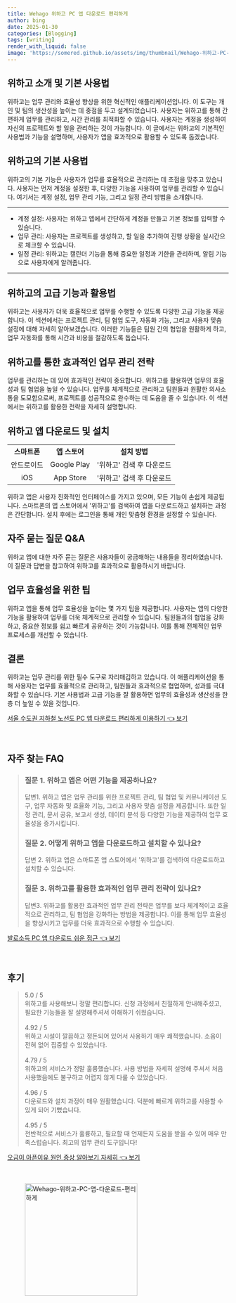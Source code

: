 ```yaml
---
title: Wehago 위하고 PC 앱 다운로드 편리하게
author: bing
date: 2025-01-30
categories: [Blogging]
tags: [writing]
render_with_liquid: false
image: 'https://somered.github.io/assets/img/thumbnail/Wehago-위하고-PC-앱-다운로드-편리하게.webp'
---
```



<h2 id='위하고_소개'>위하고 소개 및 기본 사용법</h2>

<p>위하고는 업무 관리와 효율성 향상을 위한 혁신적인 애플리케이션입니다. 이 도구는 개인 및 팀의 생산성을 높이는 데 중점을 두고 설계되었습니다. 사용자는 위하고를 통해 간편하게 업무를 관리하고, 시간 관리를 최적화할 수 있습니다. 사용자는 계정을 생성하여 자신의 프로젝트와 할 일을 관리하는 것이 가능합니다. 이 글에서는 위하고의 기본적인 사용법과 기능을 설명하며, 사용자가 앱을 효과적으로 활용할 수 있도록 돕겠습니다.</p>

<h2 id='기본_사용법'>위하고의 기본 사용법</h2>

<p>위하고의 기본 기능은 사용자가 업무를 효율적으로 관리하는 데 초점을 맞추고 있습니다. 사용자는 먼저 계정을 설정한 후, 다양한 기능을 사용하여 업무를 관리할 수 있습니다. 여기서는 계정 설정, 업무 관리 기능, 그리고 일정 관리 방법을 소개합니다.</p>

<hr />

<ul>
    <li>계정 설정: 사용자는 위하고 앱에서 간단하게 계정을 만들고 기본 정보를 입력할 수 있습니다.</li>
    <li>업무 관리: 사용자는 프로젝트를 생성하고, 할 일을 추가하여 진행 상황을 실시간으로 체크할 수 있습니다.</li>
    <li>일정 관리: 위하고는 캘린더 기능을 통해 중요한 일정과 기한을 관리하며, 알림 기능으로 사용자에게 알려줍니다.</li>
</ul>

<hr />

<h2 id='고급_기능'>위하고의 고급 기능과 활용법</h2>

<p>위하고는 사용자가 더욱 효율적으로 업무를 수행할 수 있도록 다양한 고급 기능을 제공합니다. 이 섹션에서는 프로젝트 관리, 팀 협업 도구, 자동화 기능, 그리고 사용자 맞춤 설정에 대해 자세히 알아보겠습니다. 이러한 기능들은 팀원 간의 협업을 원활하게 하고, 업무 자동화를 통해 시간과 비용을 절감하도록 돕습니다.</p>

<h2 id='업무_관리_전략'>위하고를 통한 효과적인 업무 관리 전략</h2>

<p>업무를 관리하는 데 있어 효과적인 전략이 중요합니다. 위하고를 활용하면 업무의 효율성과 팀 협업을 높일 수 있습니다. 업무를 체계적으로 관리하고 팀원들과 원활한 의사소통을 도모함으로써, 프로젝트를 성공적으로 완수하는 데 도움을 줄 수 있습니다. 이 섹션에서는 위하고를 활용한 전략을 자세히 설명합니다.</p>

<h2 id='위하고_앱_다운로드'>위하고 앱 다운로드 및 설치</h2>

<table>
    <tr>
        <td style="text-align: center; height: 17px;"><b>스마트폰</b></td>
        <td style="text-align: center; height: 17px;"><b>앱 스토어</b></td>
        <td style="text-align: center; height: 17px;"><b>설치 방법</b></td>
    </tr>
    <tr>
        <td style="text-align: center; height: 17px;">안드로이드</td>
        <td style="text-align: center; height: 17px;">Google Play</td>
        <td style="text-align: center; height: 17px;">'위하고' 검색 후 다운로드</td>
    </tr>
    <tr>
        <td style="text-align: center; height: 17px;">iOS</td>
        <td style="text-align: center; height: 17px;">App Store</td>
        <td style="text-align: center; height: 17px;">'위하고' 검색 후 다운로드</td>
    </tr>
</table>

<p>위하고 앱은 사용자 친화적인 인터페이스를 가지고 있으며, 모든 기능이 손쉽게 제공됩니다. 스마트폰의 앱 스토어에서 '위하고'를 검색하여 앱을 다운로드하고 설치하는 과정은 간단합니다. 설치 후에는 로그인을 통해 개인 맞춤형 환경을 설정할 수 있습니다.</p>

<h2 id='자주_묻는_질문'>자주 묻는 질문 Q&A</h2>

<p>위하고 앱에 대한 자주 묻는 질문은 사용자들이 궁금해하는 내용들을 정리하였습니다. 이 질문과 답변을 참고하여 위하고를 효과적으로 활용하시기 바랍니다.</p>

<h2 id='업무_효율성'>업무 효율성을 위한 팁</h2>

<p>위하고 앱을 통해 업무 효율성을 높이는 몇 가지 팁을 제공합니다. 사용자는 앱의 다양한 기능을 활용하여 업무를 더욱 체계적으로 관리할 수 있습니다. 팀원들과의 협업을 강화하고, 중요한 정보를 쉽고 빠르게 공유하는 것이 가능합니다. 이를 통해 전체적인 업무 프로세스를 개선할 수 있습니다.</p>

<h2 id='결론'>결론</h2>

<p>위하고는 업무 관리를 위한 필수 도구로 자리매김하고 있습니다. 이 애플리케이션을 통해 사용자는 업무를 효율적으로 관리하고, 팀원들과 효과적으로 협업하며, 성과를 극대화할 수 있습니다. 기본 사용법과 고급 기능을 잘 활용하면 업무의 효율성과 생산성을 한층 더 높일 수 있을 것입니다.</p>


<p><a class="click-button" title="서울 수도권 지하철 노선도 PC 앱 다운로드 편리하게 이용하기" href="https://somered.github.io/posts/%EC%84%9C%EC%9A%B8-%EC%88%98%EB%8F%84%EA%B6%8C-%EC%A7%80%ED%95%98%EC%B2%A0-%EB%85%B8%EC%84%A0%EB%8F%84-PC-%EC%95%B1-%EB%8B%A4%EC%9A%B4%EB%A1%9C%EB%93%9C-%ED%8E%B8%EB%A6%AC%ED%95%98%EA%B2%8C-%EC%9D%B4%EC%9A%A9%ED%95%98%EA%B8%B0/" rel="dofollow">서울 수도권 지하철 노선도 PC 앱 다운로드 편리하게 이용하기 👈 보기</a></p><br>
<h2 id='자주_찾는_FAQ'>자주 찾는 FAQ</h2>
<div itemscope="" itemtype="https://schema.org/FAQPage"> 
<blockquote> 
<div itemscope="" itemprop="mainEntity" itemtype="https://schema.org/Question"> 
<h3 itemprop="name">질문 1. 위하고 앱은 어떤 기능을 제공하나요?</h3> 
<div itemscope="" itemprop="acceptedAnswer" itemtype="https://schema.org/Answer"> 
<span itemprop="text"> 
<p>답변1. 위하고 앱은 업무 관리를 위한 프로젝트 관리, 팀 협업 및 커뮤니케이션 도구, 업무 자동화 및 효율화 기능, 그리고 사용자 맞춤 설정을 제공합니다. 또한 일정 관리, 문서 공유, 보고서 생성, 데이터 분석 등 다양한 기능을 제공하여 업무 효율성을 증가시킵니다.</p> 
</span> 
</div> 
</div> 

<div itemscope="" itemprop="mainEntity" itemtype="https://schema.org/Question"> 
<h3 itemprop="name">질문 2. 어떻게 위하고 앱을 다운로드하고 설치할 수 있나요?</h3> 
<div itemscope="" itemprop="acceptedAnswer" itemtype="https://schema.org/Answer"> 
<span itemprop="text"> 
<p>답변 2. 위하고 앱은 스마트폰 앱 스토어에서 '위하고'를 검색하여 다운로드하고 설치할 수 있습니다.</p> 
</span> 
</div> 
</div> 

<div itemscope="" itemprop="mainEntity" itemtype="https://schema.org/Question"> 
<h3 itemprop="name">질문 3. 위하고를 활용한 효과적인 업무 관리 전략이 있나요?</h3> 
<div itemscope="" itemprop="acceptedAnswer" itemtype="https://schema.org/Answer"> 
<span itemprop="text"> 
<p>답변3. 위하고를 활용한 효과적인 업무 관리 전략은 업무를 보다 체계적이고 효율적으로 관리하고, 팀 협업을 강화하는 방법을 제공합니다. 이를 통해 업무 효율성을 향상시키고 업무를 더욱 효과적으로 수행할 수 있습니다.</p> 
</span> 
</div> 
</div> 
</blockquote> 
</div>
<p><a class="click-button" title="발로소득 PC 앱 다운로드 쉬운 접근" href="https://somered.github.io/posts/%EB%B0%9C%EB%A1%9C%EC%86%8C%EB%93%9D-PC-%EC%95%B1-%EB%8B%A4%EC%9A%B4%EB%A1%9C%EB%93%9C-%EC%89%AC%EC%9A%B4-%EC%A0%91%EA%B7%BC/" rel="dofollow">발로소득 PC 앱 다운로드 쉬운 접근 👈 보기</a></p><br>
<h2 id='후기'>후기</h2>
<div itemscope itemtype="https://schema.org/Product">
  <blockquote>
  <div itemprop="review" itemscope itemtype="https://schema.org/Review">
      <div itemprop="reviewRating" itemscope itemtype="https://schema.org/Rating"> <span itemprop="ratingValue">5.0</span> / <span itemprop="bestRating">5</span> </div>
      <span itemprop="reviewBody">위하고를 사용해보니 정말 편리합니다. 신청 과정에서 친절하게 안내해주셨고, 필요한 기능들을 잘 설명해주셔서 이해하기 쉬웠습니다.</span>
  </div>
  <br>
  <div itemprop="review" itemscope itemtype="https://schema.org/Review">
      <div itemprop="reviewRating" itemscope itemtype="https://schema.org/Rating"> <span itemprop="ratingValue">4.92</span> / <span itemprop="bestRating">5</span> </div>
      <span itemprop="reviewBody">위하고 시설이 깔끔하고 정돈되어 있어서 사용하기 매우 쾌적했습니다. 소음이 전혀 없어 집중할 수 있었습니다.</span>
  </div>
  <br>
  <div itemprop="review" itemscope itemtype="https://schema.org/Review">
      <div itemprop="reviewRating" itemscope itemtype="https://schema.org/Rating"> <span itemprop="ratingValue">4.79</span> / <span itemprop="bestRating">5</span> </div>
      <span itemprop="reviewBody">위하고의 서비스가 정말 훌륭했습니다. 사용 방법을 자세히 설명해 주셔서 처음 사용했음에도 불구하고 어렵지 않게 다룰 수 있었습니다.</span>
  </div>
  <br>
  <div itemprop="review" itemscope itemtype="https://schema.org/Review">
      <div itemprop="reviewRating" itemscope itemtype="https://schema.org/Rating"> <span itemprop="ratingValue">4.96</span> / <span itemprop="bestRating">5</span> </div>
      <span itemprop="reviewBody">다운로드와 설치 과정이 매우 원활했습니다. 덕분에 빠르게 위하고를 사용할 수 있게 되어 기뻤습니다.</span>
  </div>
  <br>
  <div itemprop="review" itemscope itemtype="https://schema.org/Review">
      <div itemprop="reviewRating" itemscope itemtype="https://schema.org/Rating"> <span itemprop="ratingValue">4.95</span> / <span itemprop="bestRating">5</span> </div>
      <span itemprop="reviewBody">전반적으로 서비스가 훌륭하고, 필요할 때 언제든지 도움을 받을 수 있어 매우 만족스럽습니다. 최고의 업무 관리 도구입니다!</span>
  </div>
  </blockquote>
</div>
<p><a class="click-button" title="오금이 아픈이유 원인 증상 알아보기 자세히" href="https://somered.github.io/posts/%EC%98%A4%EA%B8%88%EC%9D%B4-%EC%95%84%ED%94%88%EC%9D%B4%EC%9C%A0-%EC%9B%90%EC%9D%B8-%EC%A6%9D%EC%83%81-%EC%95%8C%EC%95%84%EB%B3%B4%EA%B8%B0-%EC%9E%90%EC%84%B8%ED%9E%88/" rel="dofollow">오금이 아픈이유 원인 증상 알아보기 자세히 👈 보기</a></p><br>
<figure class="image"><img src="https://somered.github.io/assets/img/thumbnail/Wehago-위하고-PC-앱-다운로드-편리하게.webp" alt="Wehago-위하고-PC-앱-다운로드-편리하게" width="256" height="256"></figure>